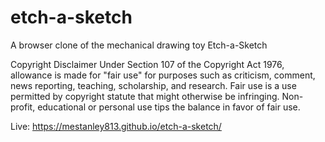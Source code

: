 # etch-a-sketch

A browser clone of the mechanical drawing toy Etch-a-Sketch

Copyright Disclaimer Under Section 107 of the Copyright Act 1976, allowance is made for "fair use" for purposes such as criticism, comment, news reporting, teaching, scholarship, and research. Fair use is a use permitted by copyright statute that might otherwise be infringing. Non-profit, educational or personal use tips the balance in favor of fair use.

Live: https://mestanley813.github.io/etch-a-sketch/
